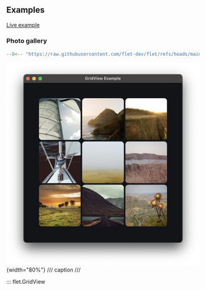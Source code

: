 ## Examples

[Live example](https://flet-controls-gallery.fly.dev/layout/gridview)

### Photo gallery

```python
--8<-- "https://raw.githubusercontent.com/flet-dev/flet/refs/heads/main/sdk/python/examples/controls/grid-view/photo-gallery.py"
```

![photo-gallery](https://raw.githubusercontent.com/flet-dev/flet/main/sdk/python/examples/controls/grid-view/media/photo-gallery.png){width="80%"}
/// caption
///

::: flet.GridView
